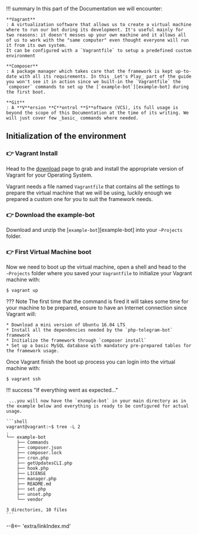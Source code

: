 !!! summary
    In this part of the Documentation we will encounter:

    **Vagrant**
    : A virtualization software that allows us to create a virtual machine where to run our bot during its development. It's useful mainly for two reasons: it doesn't messes up your own machine and it allows all of us to work with the "same computer" even thought everyone will run it from its own system.
    It can be configured with a `Vagrantfile` to setup a predefined custom environment

    **Composer**
    : A package manager which takes care that the framework is kept up-to-date with all its requirements. In this _Let's Play_ part of the guide you won't see it in action since we built-in the `Vagrantfile` the `composer` commands to set up the [`example-bot`][example-bot] during the first boot.

    **Git**
    : A **V**ersion **C**ontrol **S**oftware (VCS), its full usage is beyond the scope of this Documentation at the time of its writing. We will just cover few _basic_ commands where needed.



## Initialization of the environment

### :point_right: Vagrant Install
Head to the [download](https://www.vagrantup.com/downloads.html) page to grab and install the appropriate version of Vagrant for your Operating System.

Vagrant needs a file named `Vagrantfile` that contains all the settings to prepare the virtual machine that we will be using, luckily enough we prepared a custom one for you to suit the framework needs.

### :point_right: Download the example-bot
Download and unzip the [`example-bot`][example-bot] into your `∼Projects` folder.

### :point_right: First Virtual Machine boot
Now we need to boot up the virtual machine, open a shell and head to the `∼Projects` folder where you saved your `Vagrantfile` to initialize your Vagrant machine with:

```shell
$ vagrant up
```

??? Note
    The first time that the command is fired it will takes some time for your machine to be prepared, ensure to have an Internet connection since Vagrant will:

    * Download a mini version of Ubuntu 16.04 LTS
    * Install all the dependencies needed by the `php-telegram-bot` framework
    * Initialize the framework through `composer install`
    * Set up a basic MySQL database with mandatory pre-prepared tables for the framework usage.


Once Vagrant finish the boot up process you can login into the virtual machine with:


```shell
$ vagrant ssh
```


!!! success "If everything went as expected..."

     ...you will now have the `example-bot` in your main directory as in the example below and everything is ready to be configured for actual usage.

    ```shell
    vagrant@vagrant:~$ tree -L 2
    .
    └── example-bot
        ├── Commands
        ├── composer.json
        ├── composer.lock
        ├── cron.php
        ├── getUpdatesCLI.php
        ├── hook.php
        ├── LICENSE
        ├── manager.php
        ├── README.md
        ├── set.php
        ├── unset.php
        └── vendor

    3 directories, 10 files
    ```




<!-- snippets -->
--8<-- 'extra/linkIndex.md'
